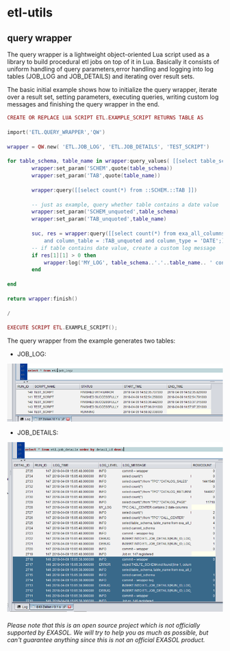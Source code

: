 # etl-utils 

## query wrapper

The query wrapper is a lightweight object-oriented Lua script used as a library to build procedural etl jobs on top of it in Lua.
Basically it consists of uniform handling of query parameters,error handling and logging into log tables (JOB_LOG and JOB_DETAILS) and iterating over result sets.

The basic initial example shows how to initialize the query wrapper,
iterate over a result set, setting parameters, executing queries, writing custom log messages and finishing the query wrapper in the end.
```lua
CREATE OR REPLACE LUA SCRIPT ETL.EXAMPLE_SCRIPT RETURNS TABLE AS

import('ETL.QUERY_WRAPPER','QW')

wrapper = QW.new( 'ETL.JOB_LOG', 'ETL.JOB_DETAILS', 'TEST_SCRIPT')

for table_schema, table_name in wrapper:query_values( [[select table_schema, table_name from exa_all_tables ]] ) do
		wrapper:set_param('SCHEM',quote(table_schema))	
		wrapper:set_param('TAB',quote(table_name))

		wrapper:query([[select count(*) from ::SCHEM.::TAB ]])
		
		-- just as example, query whether table contains a date value
		wrapper:set_param('SCHEM_unquoted',table_schema)	
		wrapper:set_param('TAB_unquoted',table_name)	

		suc, res = wrapper:query([[select count(*) from exa_all_columns where column_schema = :SCHEM_unquoted
			and column_table = :TAB_unquoted and column_type = 'DATE';]])
		-- if table contains date value, create a custom log message
		if res[1][1] > 0 then
			wrapper:log('MY_LOG', table_schema..'.'..table_name.. ' contains '..res[1][1] .. ' date-columns')
		end

end

return wrapper:finish()

/

EXECUTE SCRIPT ETL.EXAMPLE_SCRIPT();
```

The query wrapper from the example generates two tables:

- JOB_LOG:

<p align="center">
  <img src="job_log.png">
</p>

- JOB_DETAILS:
<p align="center">
  <img src="job_details.png">
</p>

###### Please note that this is an open source project which is *not officially supported* by EXASOL. We will try to help you as much as possible, but can't guarantee anything since this is not an official EXASOL product.
